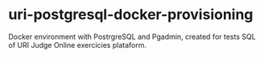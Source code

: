 # uri-postgresql-docker-provisioning
Docker environment with PostrgreSQL and Pgadmin, created for tests SQL of URI Judge Online exercicies plataform. 
